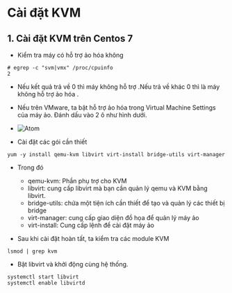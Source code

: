# Cài đặt KVM # 
## 1. Cài đặt KVM trên Centos 7 ## 
- Kiểm tra máy có hỗ trợ ảo hóa không 
```
# egrep -c "svm|vmx" /proc/cpuinfo
2
```
- Nếu kết quả trả về 0 thì máy không hỗ trợ .Nếu trả về khác 0 thì là máy không hỗ trợ ảo hóa . 
- Nếu trên VMware, ta bật hỗ trợ ảo hóa trong Virtual Machine Settings của máy ảo. Đánh dấu vào 2 ô như hình dưới. 
- ![Atom](https://i.imgur.com/800JhWW.png) 

- Cài đặt các gói cần thiết
```
yum -y install qemu-kvm libvirt virt-install bridge-utils virt-manager
```
- Trong đó 
   - qemu-kvm: Phần phụ trợ cho KVM
   - libvirt: cung cấp libvirt mà bạn cần quản lý qemu và KVM bằng libvirt.
   - bridge-utils: chứa một tiện ích cần thiết để tạo và quản lý các thiết bị bridge
   - virt-manager: cung cấp giao diện đồ họa để quản lý máy ảo
   - virt-install: Cung cấp lệnh để cài đặt máy ảo
   
- Sau khi cài đặt hoàn tất, ta kiểm tra các module KVM 
```
lsmod | grep kvm 
```

- Bật libvirt và khởi động cùng hệ thống. 
```
systemctl start libvirt
systemctl enable libvirtd
```



